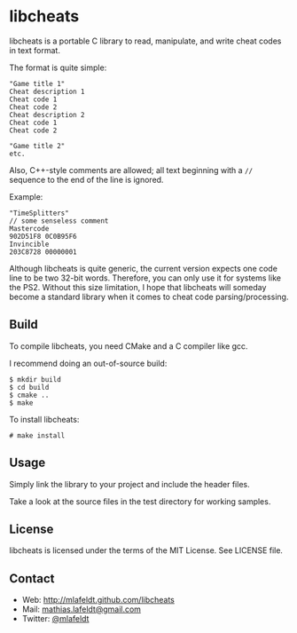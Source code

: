 libcheats
=========

libcheats is a portable C library to read, manipulate, and write cheat codes in
text format.

The format is quite simple:

    "Game title 1"
    Cheat description 1
    Cheat code 1
    Cheat code 2
    Cheat description 2
    Cheat code 1
    Cheat code 2

    "Game title 2"
    etc.

Also, C++-style comments are allowed; all text beginning with a `//` sequence to
the end of the line is ignored.

Example:

    "TimeSplitters"
    // some senseless comment
    Mastercode
    902D51F8 0C0B95F6
    Invincible
    203C8728 00000001

Although libcheats is quite generic, the current version expects one code line
to be two 32-bit words. Therefore, you can only use it for systems like the PS2.
Without this size limitation, I hope that libcheats will someday become a standard
library when it comes to cheat code parsing/processing.


Build
-----

To compile libcheats, you need CMake and a C compiler like gcc.

I recommend doing an out-of-source build:

    $ mkdir build
    $ cd build
    $ cmake ..
    $ make

To install libcheats:

    # make install


Usage
-----

Simply link the library to your project and include the header files.

Take a look at the source files in the test directory for working samples.


License
-------

libcheats is licensed under the terms of the MIT License. See LICENSE file.


Contact
-------

* Web: <http://mlafeldt.github.com/libcheats>
* Mail: <mathias.lafeldt@gmail.com>
* Twitter: [@mlafeldt](https://twitter.com/mlafeldt)
